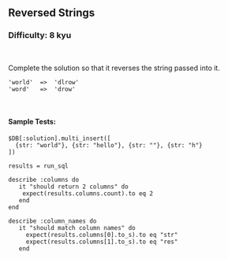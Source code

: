 ## Reversed Strings
### Difficulty: 8 kyu

<br>

<p>Complete the solution so that it reverses the string passed into it. </p>
<pre><code>'world'  =&gt;  'dlrow'
'word'   =&gt;  'drow'
</code></pre>


<br>

#### Sample Tests:

```
$DB[:solution].multi_insert([
  {str: "world"}, {str: "hello"}, {str: ""}, {str: "h"}
])
​
results = run_sql
​
describe :columns do
   it "should return 2 columns" do
    expect(results.columns.count).to eq 2
   end
end
​
describe :column_names do
   it "should match column names" do
     expect(results.columns[0].to_s).to eq "str" 
     expect(results.columns[1].to_s).to eq "res" 
   end
```